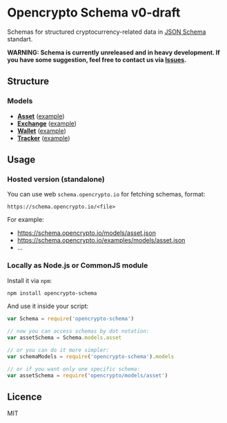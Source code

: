 # Opencrypto Schema v0-draft

Schemas for structured cryptocurrency-related data in [JSON Schema](http://json-schema.org/) standart.

**WARNING: Schema is currently unreleased and in heavy development. If you have some suggestion, feel free to contact us via [Issues](https://github.com/opencrypto-io/schema/issues).**

## Structure

### Models
* **[Asset](/models/asset.json)** ([example](/examples/models/asset.json))
* **[Exchange](/models/exchange.json)** ([example](/examples/models/exchange.json))
* **[Wallet](/models/wallet.json)** ([example](/examples/models/wallet.json))
* **[Tracker](/models/tracker.json)** ([example](/examples/models/tracker.json))

## Usage

### Hosted version (standalone)
You can use web `schema.opencrypto.io` for fetching schemas, format:
```
https://schema.opencrypto.io/<file>
```

For example:
* https://schema.opencrypto.io/models/asset.json
* https://schema.opencrypto.io/examples/models/asset.json
* ...

### Locally as Node.js or CommonJS module
Install it via `npm`:
```bash
npm install opencrypto-schema
```

And use it inside your script:
```js
var Schema = require('opencrypto-schema')

// now you can access schemas by dot notation:
var assetSchema = Schema.models.asset

// or you can do it more simpler:
var schemaModels = require('opencrypto-schema').models

// or if you want only one specific schema:
var assetSchema = require('opencrypto/models/asset')
```

## Licence
MIT
